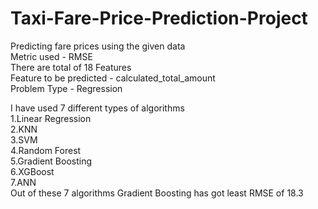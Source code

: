 # Taxi-Fare-Price-Prediction-Project
Predicting fare prices using the given data\
Metric used - RMSE\
There are total of 18 Features\
Feature to be predicted - calculated_total_amount\
Problem Type - Regression

I have used 7 different types of algorithms\
1.Linear Regression\
2.KNN\
3.SVM\
4.Random Forest\
5.Gradient Boosting\
6.XGBoost\
7.ANN\
Out of these 7 algorithms Gradient Boosting has got least RMSE of 18.3
